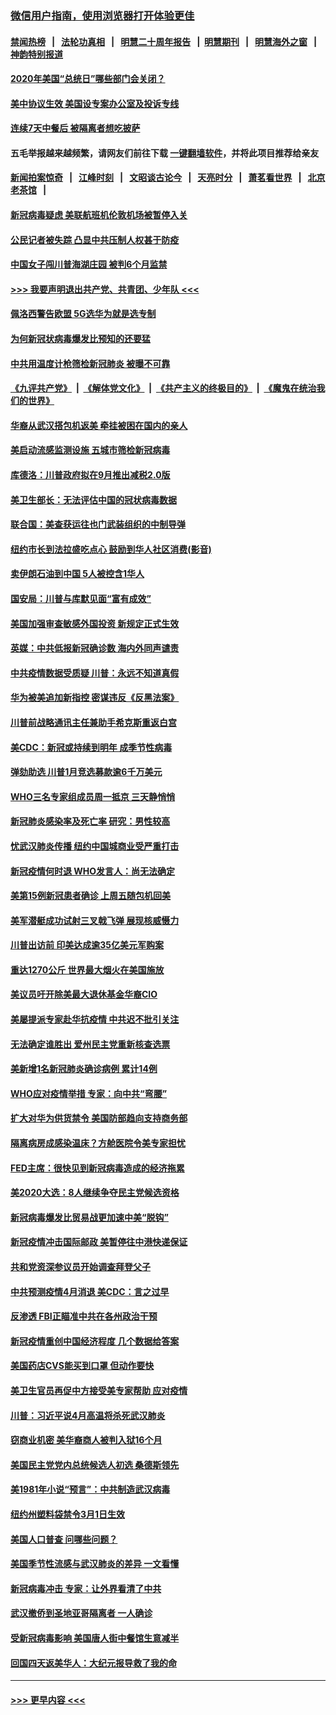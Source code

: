 ### [微信用户指南，使用浏览器打开体验更佳](https://github.com/gfw-breaker/banned-news1/blob/master/indexes/wechat-guide.md?t=0)
#### [禁闻热榜](热点新闻.md?t=0)  &nbsp;&nbsp;|&nbsp;&nbsp; [法轮功真相](https://github.com/gfw-breaker/truth/blob/master/README.md?t=0) &nbsp;&nbsp;|&nbsp;&nbsp; [明慧二十周年报告](https://github.com/gfw-breaker/mh-reports/blob/master/README.md?t=0) &nbsp;&nbsp;|&nbsp;&nbsp;[明慧期刊](https://github.com/gfw-breaker/mh-qikan) &nbsp;&nbsp;|&nbsp;&nbsp; [明慧海外之窗](https://github.com/gfw-breaker/mh-news/blob/master/README.md?t=0) &nbsp;&nbsp;|&nbsp;&nbsp; [神韵特别报道](https://github.com/gfw-breaker/mh-news/blob/master/shenyun.md?t=0)
#### [2020年美国“总统日”哪些部门会关闭？](../pages/nsc412/n11870148.md?t=02151011) 
#### [美中协议生效 美国设专案办公室及投诉专线](../pages/nsc412/n11870266.md?t=02151011) 
#### [连续7天中餐后 被隔离者想吃披萨](../pages/nsc412/n11870243.md?t=02151011) 
#### 五毛举报越来越频繁，请网友们前往下载 [一键翻墙软件](https://github.com/gfw-breaker/ssr-accounts)，并将此项目推荐给亲友
#### [新闻拍案惊奇](https://github.com/gfw-breaker/banned-news1/blob/master/pages/link4.md) &nbsp;&nbsp;|&nbsp;&nbsp; [江峰时刻](https://github.com/gfw-breaker/banned-news1/blob/master/pages/link4.md) &nbsp;&nbsp;|&nbsp;&nbsp; [文昭谈古论今](https://github.com/gfw-breaker/banned-news1/blob/master/pages/link4.md) &nbsp;&nbsp;|&nbsp;&nbsp; [天亮时分](https://github.com/gfw-breaker/banned-news1/blob/master/pages/link4.md) &nbsp;&nbsp;|&nbsp;&nbsp; [萧茗看世界](https://github.com/gfw-breaker/banned-news1/blob/master/pages/link4.md) &nbsp;&nbsp;|&nbsp;&nbsp; [北京老茶馆](https://github.com/gfw-breaker/banned-news1/blob/master/pages/link4.md) &nbsp;&nbsp;|&nbsp;&nbsp; 
#### [新冠病毒疑虑 美联航班机伦敦机场被暂停入关](../pages/nsc412/n11870015.md?t=02151011) 
#### [公民记者被失踪 凸显中共压制人权甚于防疫](../pages/nsc412/n11870042.md?t=02151011) 
#### [中国女子闯川普海湖庄园 被判6个月监禁](../pages/nsc412/n11869919.md?t=02151011) 
#### [>>> 我要声明退出共产党、共青团、少年队 <<<](https://github.com/begood0513/goodnews/blob/master/quit/letter.md) 
#### [佩洛西警告欧盟 5G选华为就是选专制](../pages/nsc412/n11869898.md?t=02151011) 
#### [为何新冠状病毒爆发比预知的还要猛](../pages/nsc412/n11869828.md?t=02151011) 
#### [中共用温度计枪筛检新冠肺炎 被曝不可靠](../pages/nsc412/n11869707.md?t=02151011) 
#### [《九评共产党》](https://github.com/begood0513/9ping.md/blob/master/README.md) &nbsp;|&nbsp; [《解体党文化》](../../../../jtdwh.md/blob/master/README.md)  &nbsp;|&nbsp; [《共产主义的终极目的》](../../../../gczydzjmd.md/blob/master/README.md) &nbsp;|&nbsp; [《魔鬼在统治我们的世界》](../../../../mgztzwmdsj.md/blob/master/README.md) 
#### [华裔从武汉搭包机返美 牵挂被困在国内的亲人](../pages/nsc412/n11869711.md?t=02151011) 
#### [美启动流感监测设施 五城市筛检新冠病毒](../pages/nsc412/n11869689.md?t=02151011) 
#### [库德洛：川普政府拟在9月推出减税2.0版](../pages/nsc412/n11869627.md?t=02151011) 
#### [美卫生部长：无法评估中国的冠状病毒数据](../pages/nsc412/n11869301.md?t=02151011) 
#### [联合国：美查获运往也门武装组织的中制导弹](../pages/nsc412/n11868677.md?t=02151011) 
#### [纽约市长到法拉盛吃点心  鼓励到华人社区消费(影音)](../pages/nsc412/n11868197.md?t=02151011) 
#### [卖伊朗石油到中国  5人被控含1华人](../pages/nsc412/n11867988.md?t=02151011) 
#### [国安局：川普与库默见面“富有成效”](../pages/nsc412/n11867976.md?t=02151011) 
#### [美国加强审查敏感外国投资 新规定正式生效](../pages/nsc412/n11868041.md?t=02151011) 
#### [英媒：中共低报新冠确诊数 海内外同声谴责](../pages/nsc412/n11867421.md?t=02151011) 
#### [中共疫情数据受质疑 川普：永远不知道真假](../pages/nsc412/n11867195.md?t=02151011) 
#### [华为被美追加新指控 密谋违反《反黑法案》](../pages/nsc412/n11867191.md?t=02151011) 
#### [川普前战略通讯主任兼助手希克斯重返白宫](../pages/nsc412/n11867104.md?t=02151011) 
#### [美CDC：新冠或持续到明年 成季节性病毒](../pages/nsc412/n11867279.md?t=02151011) 
#### [弹劾助选 川普1月竞选募款逾6千万美元](../pages/nsc412/n11866950.md?t=02151011) 
#### [WHO三名专家组成员周一抵京 三天静悄悄](../pages/nsc412/n11866947.md?t=02151011) 
#### [新冠肺炎感染率及死亡率 研究：男性较高](../pages/nsc412/n11866956.md?t=02151011) 
#### [忧武汉肺炎传播 纽约中国城商业受严重打击](../pages/nsc412/n11866902.md?t=02151011) 
#### [新冠疫情何时退 WHO发言人：尚无法确定](../pages/nsc412/n11866864.md?t=02151011) 
#### [美第15例新冠患者确诊 上周五随包机回美](../pages/nsc412/n11866852.md?t=02151011) 
#### [美军潜艇成功试射三叉戟飞弹 展现核威慑力](../pages/nsc412/n11866046.md?t=02151011) 
#### [川普出访前 印美达成逾35亿美元军购案](../pages/nsc412/n11865444.md?t=02151011) 
#### [重达1270公斤 世界最大烟火在美国施放](../pages/nsc412/n11865198.md?t=02151011) 
#### [美议员吁开除美最大退休基金华裔CIO](../pages/nsc412/n11865230.md?t=02151011) 
#### [美屡提派专家赴华抗疫情 中共迟不批引关注](../pages/nsc412/n11864719.md?t=02151011) 
#### [无法确定谁胜出 爱州民主党重新核查选票](../pages/nsc412/n11864830.md?t=02151011) 
#### [美新增1名新冠肺炎确诊病例 累计14例](../pages/nsc412/n11864893.md?t=02151011) 
#### [WHO应对疫情举措 专家：向中共“弯腰”](../pages/nsc412/n11864727.md?t=02151011) 
#### [扩大对华为供货禁令 美国防部趋向支持商务部](../pages/nsc412/n11864773.md?t=02151011) 
#### [隔离病房成感染温床？方舱医院令美专家担忧](../pages/nsc412/n11864575.md?t=02151011) 
#### [FED主席：很快见到新冠病毒造成的经济拖累](../pages/nsc412/n11864507.md?t=02151011) 
#### [美2020大选：8人继续争夺民主党候选资格](../pages/nsc412/n11864327.md?t=02151011) 
#### [新冠病毒爆发比贸易战更加速中美“脱钩”](../pages/nsc412/n11864470.md?t=02151011) 
#### [新冠疫情冲击国际邮政 美暂停往中港快递保证](../pages/nsc412/n11864207.md?t=02151011) 
#### [共和党资深参议员开始调查拜登父子](../pages/nsc412/n11863984.md?t=02151011) 
#### [中共预测疫情4月消退 美CDC：言之过早](../pages/nsc412/n11864310.md?t=02151011) 
#### [反渗透 FBI正瞄准中共在各州政治干预](../pages/nsc412/n11864300.md?t=02151011) 
#### [新冠疫情重创中国经济程度 几个数据给答案](../pages/nsc412/n11864203.md?t=02151011) 
#### [美国药店CVS能买到口罩 但动作要快](../pages/nsc412/n11862438.md?t=02151011) 
#### [美卫生官员再促中方接受美专家帮助 应对疫情](../pages/nsc412/n11864043.md?t=02151011) 
#### [川普：习近平说4月高温将杀死武汉肺炎](../pages/nsc412/n11860814.md?t=02151011) 
#### [窃商业机密 美华裔商人被判入狱16个月](../pages/nsc412/n11863911.md?t=02151011) 
#### [美国民主党党内总统候选人初选 桑德斯领先](../pages/nsc412/n11863475.md?t=02151011) 
#### [美1981年小说“预言”：中共制造武汉病毒](../pages/nsc412/n11863306.md?t=02151011) 
#### [纽约州塑料袋禁令3月1日生效](../pages/nsc412/n11862832.md?t=02151011) 
#### [美国人口普查  问哪些问题？](../pages/nsc412/n11862808.md?t=02151011) 
#### [美国季节性流感与武汉肺炎的差异 一文看懂](../pages/nsc412/n11862428.md?t=02151011) 
#### [新冠病毒冲击 专家：让外界看清了中共](../pages/nsc412/n11862280.md?t=02151011) 
#### [武汉撤侨到圣地亚哥隔离者 一人确诊](../pages/nsc412/n11862460.md?t=02151011) 
#### [受新冠病毒影响 美国唐人街中餐馆生意减半](../pages/nsc412/n11861940.md?t=02151011) 
#### [回国四天返美华人：大纪元报导救了我的命](../pages/nsc412/n11862181.md?t=02151011) 

----
#### [ >>> 更早内容 <<< ](../indexes/nsc412-earlier.md)
